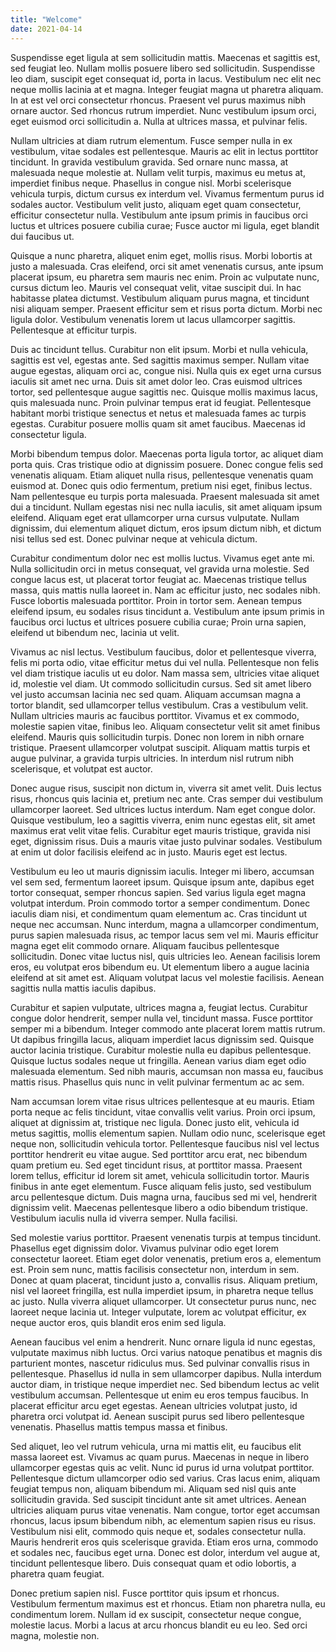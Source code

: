 ```yaml
---
title: "Welcome"
date: 2021-04-14
---
```

Suspendisse eget ligula at sem sollicitudin mattis. Maecenas et sagittis est, sed feugiat leo. Nullam mollis posuere libero sed sollicitudin. Suspendisse leo diam, suscipit eget consequat id, porta in lacus. Vestibulum nec elit nec neque mollis lacinia at et magna. Integer feugiat magna ut pharetra aliquam. In at est vel orci consectetur rhoncus. Praesent vel purus maximus nibh ornare auctor. Sed rhoncus rutrum imperdiet. Nunc vestibulum ipsum orci, eget euismod orci sollicitudin a. Nulla at ultrices massa, et pulvinar felis.

Nullam ultricies at diam rutrum elementum. Fusce semper nulla in ex vestibulum, vitae sodales est pellentesque. Mauris ac elit in lectus porttitor tincidunt. In gravida vestibulum gravida. Sed ornare nunc massa, at malesuada neque molestie at. Nullam velit turpis, maximus eu metus at, imperdiet finibus neque. Phasellus in congue nisl. Morbi scelerisque vehicula turpis, dictum cursus ex interdum vel. Vivamus fermentum purus id sodales auctor. Vestibulum velit justo, aliquam eget quam consectetur, efficitur consectetur nulla. Vestibulum ante ipsum primis in faucibus orci luctus et ultrices posuere cubilia curae; Fusce auctor mi ligula, eget blandit dui faucibus ut.

Quisque a nunc pharetra, aliquet enim eget, mollis risus. Morbi lobortis at justo a malesuada. Cras eleifend, orci sit amet venenatis cursus, ante ipsum placerat ipsum, eu pharetra sem mauris nec enim. Proin ac vulputate nunc, cursus dictum leo. Mauris vel consequat velit, vitae suscipit dui. In hac habitasse platea dictumst. Vestibulum aliquam purus magna, et tincidunt nisi aliquam semper. Praesent efficitur sem et risus porta dictum. Morbi nec ligula dolor. Vestibulum venenatis lorem ut lacus ullamcorper sagittis. Pellentesque at efficitur turpis.

Duis ac tincidunt tellus. Curabitur non elit ipsum. Morbi et nulla vehicula, sagittis est vel, egestas ante. Sed sagittis maximus semper. Nullam vitae augue egestas, aliquam orci ac, congue nisi. Nulla quis ex eget urna cursus iaculis sit amet nec urna. Duis sit amet dolor leo. Cras euismod ultrices tortor, sed pellentesque augue sagittis nec. Quisque mollis maximus lacus, quis malesuada nunc. Proin pulvinar tempus erat id feugiat. Pellentesque habitant morbi tristique senectus et netus et malesuada fames ac turpis egestas. Curabitur posuere mollis quam sit amet faucibus. Maecenas id consectetur ligula.

Morbi bibendum tempus dolor. Maecenas porta ligula tortor, ac aliquet diam porta quis. Cras tristique odio at dignissim posuere. Donec congue felis sed venenatis aliquam. Etiam aliquet nulla risus, pellentesque venenatis quam euismod at. Donec quis odio fermentum, pretium nisi eget, finibus lectus. Nam pellentesque eu turpis porta malesuada. Praesent malesuada sit amet dui a tincidunt. Nullam egestas nisi nec nulla iaculis, sit amet aliquam ipsum eleifend. Aliquam eget erat ullamcorper urna cursus vulputate. Nullam dignissim, dui elementum aliquet dictum, eros ipsum dictum nibh, et dictum nisi tellus sed est. Donec pulvinar neque at vehicula dictum.

Curabitur condimentum dolor nec est mollis luctus. Vivamus eget ante mi. Nulla sollicitudin orci in metus consequat, vel gravida urna molestie. Sed congue lacus est, ut placerat tortor feugiat ac. Maecenas tristique tellus massa, quis mattis nulla laoreet in. Nam ac efficitur justo, nec sodales nibh. Fusce lobortis malesuada porttitor. Proin in tortor sem. Aenean tempus eleifend ipsum, eu sodales risus tincidunt a. Vestibulum ante ipsum primis in faucibus orci luctus et ultrices posuere cubilia curae; Proin urna sapien, eleifend ut bibendum nec, lacinia ut velit.

Vivamus ac nisl lectus. Vestibulum faucibus, dolor et pellentesque viverra, felis mi porta odio, vitae efficitur metus dui vel nulla. Pellentesque non felis vel diam tristique iaculis ut eu dolor. Nam massa sem, ultricies vitae aliquet id, molestie vel diam. Ut commodo sollicitudin cursus. Sed sit amet libero vel justo accumsan lacinia nec sed quam. Aliquam accumsan magna a tortor blandit, sed ullamcorper tellus vestibulum. Cras a vestibulum velit. Nullam ultricies mauris ac faucibus porttitor. Vivamus et ex commodo, molestie sapien vitae, finibus leo. Aliquam consectetur velit sit amet finibus eleifend. Mauris quis sollicitudin turpis. Donec non lorem in nibh ornare tristique. Praesent ullamcorper volutpat suscipit. Aliquam mattis turpis et augue pulvinar, a gravida turpis ultricies. In interdum nisl rutrum nibh scelerisque, et volutpat est auctor.

Donec augue risus, suscipit non dictum in, viverra sit amet velit. Duis lectus risus, rhoncus quis lacinia et, pretium nec ante. Cras semper dui vestibulum ullamcorper laoreet. Sed ultrices luctus interdum. Nam eget congue dolor. Quisque vestibulum, leo a sagittis viverra, enim nunc egestas elit, sit amet maximus erat velit vitae felis. Curabitur eget mauris tristique, gravida nisi eget, dignissim risus. Duis a mauris vitae justo pulvinar sodales. Vestibulum at enim ut dolor facilisis eleifend ac in justo. Mauris eget est lectus.

Vestibulum eu leo ut mauris dignissim iaculis. Integer mi libero, accumsan vel sem sed, fermentum laoreet ipsum. Quisque ipsum ante, dapibus eget tortor consequat, semper rhoncus sapien. Sed varius ligula eget magna volutpat interdum. Proin commodo tortor a semper condimentum. Donec iaculis diam nisi, et condimentum quam elementum ac. Cras tincidunt ut neque nec accumsan. Nunc interdum, magna a ullamcorper condimentum, purus sapien malesuada risus, ac tempor lacus sem vel mi. Mauris efficitur magna eget elit commodo ornare. Aliquam faucibus pellentesque sollicitudin. Donec vitae luctus nisl, quis ultricies leo. Aenean facilisis lorem eros, eu volutpat eros bibendum eu. Ut elementum libero a augue lacinia eleifend at sit amet est. Aliquam volutpat lacus vel molestie facilisis. Aenean sagittis nulla mattis iaculis dapibus.

Curabitur et sapien vulputate, ultrices magna a, feugiat lectus. Curabitur congue dolor hendrerit, semper nulla vel, tincidunt massa. Fusce porttitor semper mi a bibendum. Integer commodo ante placerat lorem mattis rutrum. Ut dapibus fringilla lacus, aliquam imperdiet lacus dignissim sed. Quisque auctor lacinia tristique. Curabitur molestie nulla eu dapibus pellentesque. Quisque luctus sodales neque ut fringilla. Aenean varius diam eget odio malesuada elementum. Sed nibh mauris, accumsan non massa eu, faucibus mattis risus. Phasellus quis nunc in velit pulvinar fermentum ac ac sem.

Nam accumsan lorem vitae risus ultrices pellentesque at eu mauris. Etiam porta neque ac felis tincidunt, vitae convallis velit varius. Proin orci ipsum, aliquet at dignissim at, tristique nec ligula. Donec justo elit, vehicula id metus sagittis, mollis elementum sapien. Nullam odio nunc, scelerisque eget neque non, sollicitudin vehicula tortor. Pellentesque faucibus nisl vel lectus porttitor hendrerit eu vitae augue. Sed porttitor arcu erat, nec bibendum quam pretium eu. Sed eget tincidunt risus, at porttitor massa. Praesent lorem tellus, efficitur id lorem sit amet, vehicula sollicitudin tortor. Mauris finibus in ante eget elementum. Fusce aliquam felis justo, sed vestibulum arcu pellentesque dictum. Duis magna urna, faucibus sed mi vel, hendrerit dignissim velit. Maecenas pellentesque libero a odio bibendum tristique. Vestibulum iaculis nulla id viverra semper. Nulla facilisi.

Sed molestie varius porttitor. Praesent venenatis turpis at tempus tincidunt. Phasellus eget dignissim dolor. Vivamus pulvinar odio eget lorem consectetur laoreet. Etiam eget dolor venenatis, pretium eros a, elementum est. Proin sem nunc, mattis facilisis consectetur non, interdum in sem. Donec at quam placerat, tincidunt justo a, convallis risus. Aliquam pretium, nisl vel laoreet fringilla, est nulla imperdiet ipsum, in pharetra neque tellus ac justo. Nulla viverra aliquet ullamcorper. Ut consectetur purus nunc, nec laoreet neque lacinia ut. Integer vulputate, lorem ac volutpat efficitur, ex neque auctor eros, quis blandit eros enim sed ligula.

Aenean faucibus vel enim a hendrerit. Nunc ornare ligula id nunc egestas, vulputate maximus nibh luctus. Orci varius natoque penatibus et magnis dis parturient montes, nascetur ridiculus mus. Sed pulvinar convallis risus in pellentesque. Phasellus id nulla in sem ullamcorper dapibus. Nulla interdum auctor diam, in tristique neque imperdiet nec. Sed bibendum lectus ac velit vestibulum accumsan. Pellentesque ut enim eu eros tempus faucibus. In placerat efficitur arcu eget egestas. Aenean ultricies volutpat justo, id pharetra orci volutpat id. Aenean suscipit purus sed libero pellentesque venenatis. Phasellus mattis tempus massa et finibus.

Sed aliquet, leo vel rutrum vehicula, urna mi mattis elit, eu faucibus elit massa laoreet est. Vivamus ac quam purus. Maecenas in neque in libero ullamcorper egestas quis ac velit. Nunc id purus id urna volutpat porttitor. Pellentesque dictum ullamcorper odio sed varius. Cras lacus enim, aliquam feugiat tempus non, aliquam bibendum mi. Aliquam sed nisl quis ante sollicitudin gravida. Sed suscipit tincidunt ante sit amet ultrices. Aenean ultricies aliquam purus vitae venenatis. Nam congue, tortor eget accumsan rhoncus, lacus ipsum bibendum nibh, ac elementum sapien risus eu risus. Vestibulum nisi elit, commodo quis neque et, sodales consectetur nulla. Mauris hendrerit eros quis scelerisque gravida. Etiam eros urna, commodo et sodales nec, faucibus eget urna. Donec est dolor, interdum vel augue at, tincidunt pellentesque libero. Duis consequat quam et odio lobortis, a pharetra quam feugiat.

Donec pretium sapien nisl. Fusce porttitor quis ipsum et rhoncus. Vestibulum fermentum maximus est et rhoncus. Etiam non pharetra nulla, eu condimentum lorem. Nullam id ex suscipit, consectetur neque congue, molestie lacus. Morbi a lacus at arcu rhoncus blandit eu eu leo. Sed orci magna, molestie non.

